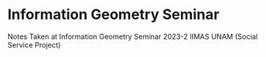 # Information Geometry Seminar

Notes Taken at Information Geometry Seminar 2023-2 IIMAS UNAM (Social Service Project)
